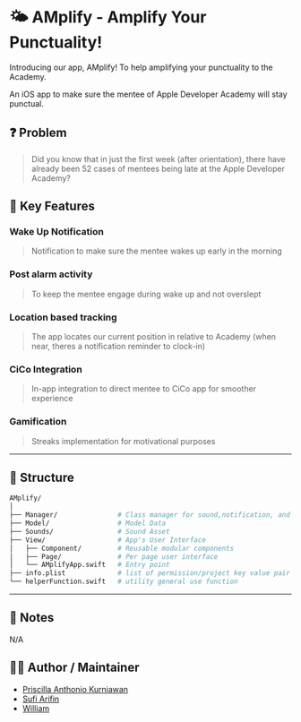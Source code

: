 # 🌤️ AMplify - Amplify Your Punctuality!

Introducing our app, AMplify! To help amplifying your punctuality to the Academy.

An iOS app to make sure the mentee of Apple Developer Academy will stay punctual.

## ❓ Problem
> Did you know that in just the first week (after orientation), there have already been 52 cases of mentees being late at the Apple Developer Academy?

## 🎯 Key Features

### Wake Up Notification

  > Notification to make sure the mentee wakes up early in the morning
  
### Post alarm activity
  > To keep the mentee engage during wake up and not overslept
  
### Location based tracking
  > The app locates our current position in relative to Academy (when near, theres a notification reminder to clock-in)

### CiCo Integration
  > In-app integration to direct mentee to CiCo app for smoother experience

### Gamification
  > Streaks implementation for motivational purposes

---

## 📂 Structure

```bash
AMplify/
│
├── Manager/               # Class manager for sound,notification, and location framework
├── Model/                 # Model Data 
├── Sounds/                # Sound Asset
├── View/                  # App's User Interface
│   ├── Component/         # Reusable modular components
│   ├── Page/              # Per page user interface
│   └── AMplifyApp.swift   # Entry point
├── info.plist             # list of permission/project key value pair
└── helperFunction.swift   # utility general use function
```

---

## 📌 Notes

N/A

## 🙋‍♂️ Author / Maintainer

- [Priscilla Anthonio Kurniawan](https://github.com/priscillaanthonio)
- [Sufi Arifin](https://github.com/zv4R)
- [William](https://github.com/ZyVoir)


